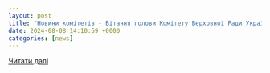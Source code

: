 ```yaml
---
layout: post
title: "Новини комітетів - Вітання голови Комітету Верховної Ради України з питань національної безпеки, оборони та розвідки Олександра Завітневича до Дня військ зв’язку та кібербезпеки Збройних Сил України - Офіційний портал Верховної Ради України"
date: 2024-08-08 14:10:59 +0000
categories: [news]
---
```


[Читати далі](https://www.rada.gov.ua/news/news_kom/252347.html)
